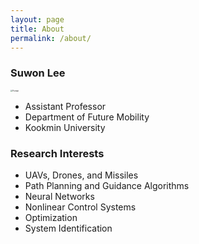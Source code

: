 ```yaml
---
layout: page
title: About
permalink: /about/
---
```

### Suwon Lee
<img src="/SuwonLee.jpg" alt="Portrait" style="zoom:20%;" />

- Assistant Professor
- Department of Future Mobility
- Kookmin University

### Research Interests

- UAVs, Drones, and Missiles
- Path Planning and Guidance Algorithms
- Neural Networks
- Nonlinear Control Systems
- Optimization
- System Identification